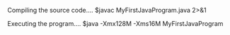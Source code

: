Compiling the source code....
$javac MyFirstJavaProgram.java 2>&1

Executing the program....
$java -Xmx128M -Xms16M MyFirstJavaProgram 

